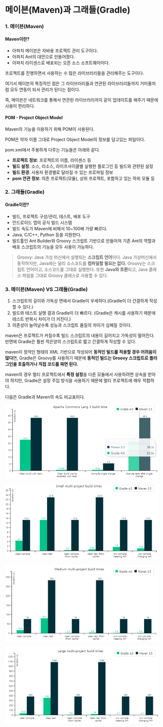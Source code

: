 # 메이븐(Maven)과 그래들(Gradle)

### 1. 메이븐(Maven)

#### Maven이란?

- 아파치 메이븐은 자바용 프로젝트 관리 도구이다.
- 아파치 Ant의 대안으로 만들어졌다.
- 아파치 라이센스로 배포되는 오픈 소스 소프트웨어이다.

프로젝트를 진행하면서 사용하는 수 많은 라이브러리들을 관리해주는 도구이다.

여기서 메이븐의 특징적인 점은 그 라이브러리들과 연관된 라이브러리들까지 거미줄처럼 모두 연동이 되서 관리가 된다는 점이다.

즉, 메이븐은 네트워크를 통해서 연관된 라이브러리까지 같이 업데이트를 해주기 때문에 사용이 편리하다.

#### POM - Project Object Model

Maven의 기능을 이용하기 위해 POM이 사용된다.

POM은 약자 이름 그대로 Project Object Model의 정보를 담고있는 파일이다.

pom.xml에서 주용하게 다루는 기능들은 아래와 같다.

- **프로젝트 정보**: 프로젝트의 이름, 라이센스 등
- **빌드 설정**: 소스, 리소스, 라이프사이클별 실행한 플로그인 등 빌드와 관련된 설정
- **빌드 환경**: 사용자 환경별로 달라질 수 있는 프로파일 정보
- **pom 연관 정보**: 의존 프로젝트(모듈), 상위 프로젝트, 포함하고 있는 하위 모듈 등

### 2. 그래들(Gradle)

#### Gradle이란?

- 빌드, 프로젝트 구성/관리, 테스트, 배포 도구
- 안드로이드 앱의 공식 빌드 시스템
- 빌드 속도가 Maven에 비해서 10~100배 가량 빠르다.
- Java, C/C++, Python 등을 지원한다.
- 빌드툴인 Ant Builder와 Groovy 스크립트 기반으로 만들어져 기존 Ant의 역할과 배포 스크립트의 기능을 모두 사용이 가능하다.

> Groovy: Java 가상 머신에서 실행되는 **스크립트 언어**이다. Java 가상머신에서 동작하지만, Java와는 달리 소스코드를 **컴파일할 필요는 없다.** Groovy는 스크립트 언어이고, 소스코드를 그대로 실행한다. 또한 **Java와 호환**되고, Java 클래스 파일을 그대로 Groovy 클래스로 사용할 수 있다.

### 3. 메이븐(Maven) VS 그래들(Gradle)

1. 스크립트의 길이와 가독성 면에서 Gradle이 우세하다.(Gradle이 더 간결하게 작성할 수 있다.)
2. 빌드와 테스트 실행 결과 Gradle이 더 빠르다. (Gradle은 캐시를 사용하기 때문에 테스트 반복시 차이가 더 커진다.)
3. 의존성이 늘어날수록 성능과 스크립트 품질의 차이가 심해질 것이다.

maven은 프로젝트가 커질수록 빌드 스크립트의 내용이 길어지고 가독성이 떨어진다. 반면에 Gradle은 훨씬 적은양의 스크립트로 짧고 간결하게 작성할 수 있다.

maven이 정적인 형태의 XML 기반으로 작성되어 **동적인 빌드를 적용할 경우 어려움이 많다**면, Gradle은 Groovy를 사용하기 때문에 **동적인 빌드는 Groovy 스크립트로 플러그인을 호출하거나 직접 코드를 짜면 된다.**

maven의 경우 멀티 프로젝트에서 **특정 설정**을 다른 모듈에서 사용하려면 상속을 받아야 하지만, Gradle은 설정 주입 방식을 사용하기 때문에 멀티 프로젝트에 매우 적합하다.

다음은 Gradle과 Maven의 속도 비교표이다.

![gradle_maven_1](./images/gradle_maven_1.png)

![gradle_maven_1](./images/gradle_maven_2.png)

![gradle_maven_1](./images/gradle_maven_3.png)

![gradle_maven_1](./images/gradle_maven_4.png)

